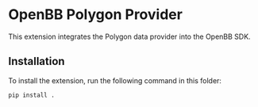 # OpenBB Polygon Provider

This extension integrates the Polygon data provider into the OpenBB SDK.

## Installation

To install the extension, run the following command in this folder:

```bash
pip install .
```
